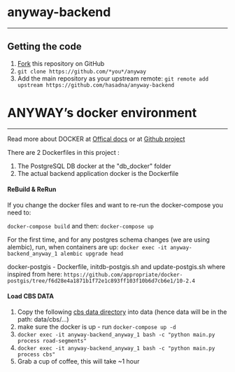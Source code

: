 # anyway-backend


------

## Getting the code
1. [Fork](https://github.com/hasadna/anyway-backend/fork) this repository on GitHub
1. `git clone https://github.com/*you*/anyway`
1. Add the main repository as your upstream remote: `git remote add upstream https://github.com/hasadna/anyway-backend`


# ANYWAY’s docker environment
-----------------------

Read more about DOCKER at [Offical docs](https://docs.docker.com/) or at [Github project](https://github.com/docker/docker)

There are 2 Dockerfiles in this project :
1) The PostgreSQL DB docker at the "db_docker" folder
2) The actual backend application docker is the Dockerfile


#### ReBuild & ReRun
If you change the docker files and want to re-run the docker-compose you need to:

`docker-compose build` and then: `docker-compose up`

For the first time, and for any postgres schema changes (we are using alembic), run, when containers are up:
`docker exec -it anyway-backend_anyway_1 alembic upgrade head`

docker-postgis - Dockerfile, initdb-postgis.sh and update-postgis.sh where inspired from here:
`https://github.com/appropriate/docker-postgis/tree/f6d28e4a1871b1f72e1c893ff103f10b6d7cb6e1/10-2.4`


#### Load CBS DATA
1. Copy the following [cbs data directory](https://drive.google.com/drive/folders/1JVBNP3oTn12zxWExPKeCf_vetNHVCcoo?usp=sharing) into data (hence data will be in the path: data/cbs/...)
2. make sure the docker is up - run `docker-compose up -d`
3. `docker exec -it anyway-backend_anyway_1 bash -c "python main.py process road-segments"`
4. `docker exec -it anyway-backend_anyway_1 bash -c "python main.py process cbs"`
5. Grab a cup of coffee, this will take ~1 hour
